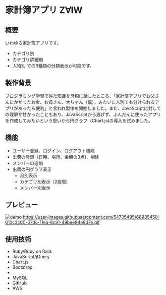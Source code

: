 # 家計簿アプリ Z∀IW

## 概要
いわゆる家計簿アプリです。
* カテゴリ別
* カテゴリ詳細別
* 人物別
での3種類の分類表示が可能です。

## 製作背景
プログラミング学習で得た知識を母親に話したところ、「家計簿アプリでお父さんにかかったお金、お母さん、大ちゃん（僕）、みたいに人別でも分けられるアプリがあったら便利」と言われ製作を開始しました。また、JavaScriptに対しての理解が甘かったこともあり、JavaScriptから逃げず、ふんだんに使ったアプリを作成してみたいという思いから円グラフ（Chart.js)の導入を試みました。

## 機能
* ユーザー登録、ログイン、ログアウト機能
* 出費の登録（日時、場所、金額の3点)、削除
* メンバーの追加
* 出費の円グラフ表示
  * 月別表示
  * カテゴリ別表示（2段階）
  * メンバー別表示

## プレビュー
![demo](https://github.com/lllverb/money/issues/6#issue-523379582)
https://user-images.githubusercontent.com/54735495/68935450-010c3c00-07dc-11ea-8c91-49bee84e8d7e.gif

## 使用技術
* Ruby/Ruby on Rails
* JavaScript/jQuery
* Chart.js
* Bootstrap
* 
* MySQL
* GitHub
* AWS

